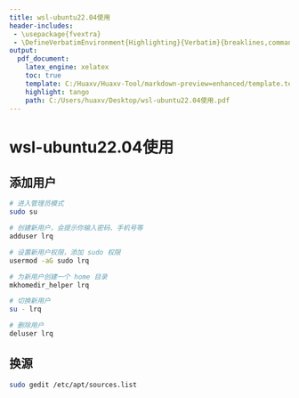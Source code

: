 ```yaml
---
title: wsl-ubuntu22.04使用
header-includes:
 - \usepackage{fvextra}
 - \DefineVerbatimEnvironment{Highlighting}{Verbatim}{breaklines,commandchars=\\\{\}}
output:
  pdf_document:
    latex_engine: xelatex
    toc: true
    template: C:/Huaxv/Huaxv-Tool/markdown-preview=enhanced/template.tex
    highlight: tango
    path: C:/Users/huaxv/Desktop/wsl-ubuntu22.04使用.pdf
---
```


# wsl-ubuntu22.04使用

## 添加用户

```bash
# 进入管理员模式
sudo su

# 创建新用户，会提示你输入密码、手机号等
adduser lrq

# 设置新用户权限，添加 sudo 权限
usermod -aG sudo lrq

# 为新用户创建一个 home 目录
mkhomedir_helper lrq

# 切换新用户
su - lrq

# 删除用户
deluser lrq
```

## 换源

```bash
sudo gedit /etc/apt/sources.list


```
